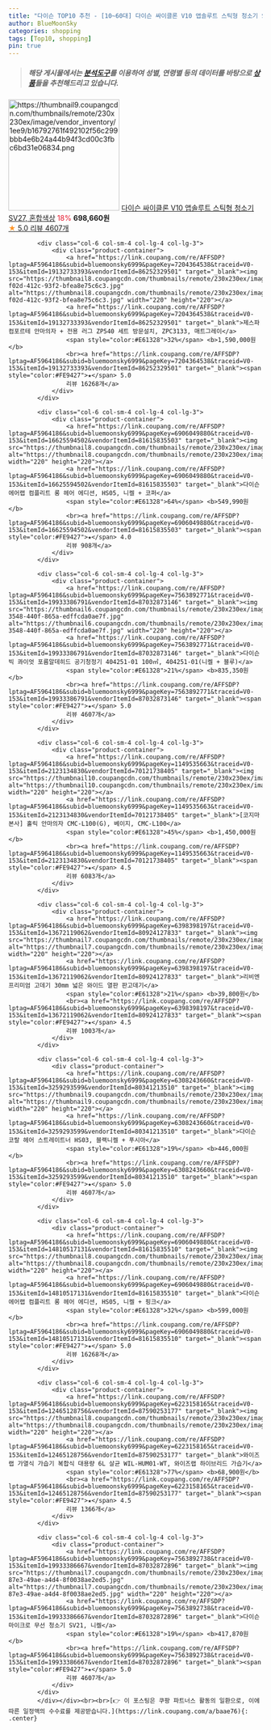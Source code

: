 ```yaml
---
title: "다이슨 TOP10 추천 - [10~60대] 다이슨 싸이클론 V10 앱솔루트 스틱형 청소기 SV27, 혼합색상"
author: BlueMoonSky
categories: shopping
tags: [Top10, shopping]
pin: true
---
```


> ##### 해당 게시물에서는 [**분석도구**](https://itemscout.io/)를 이용하여 **성별**, **연령별** 등의 데이터를 바탕으로 [**상품**](https://link.coupang.com/a/baae76)들을 추천해드리고 있습니다.
<div class="container"><div class="row">
            <div class="col-6 col-sm-4 col-lg-4 col-lg-3">
                <div class="product-container">
                    <a href="https://link.coupang.com/re/AFFSDP?lptag=AF5964186&subid=bluemoonsky6999&pageKey=6638306933&traceid=V0-153&itemId=15165129881&vendorItemId=84837075893" target="_blank"><img src="https://thumbnail9.coupangcdn.com/thumbnails/remote/230x230ex/image/vendor_inventory/1ee9/b16792761f492102f56c299bbb4e6b24a44b94f3cd00c3fbc6bd31e06834.png" alt="https://thumbnail9.coupangcdn.com/thumbnails/remote/230x230ex/image/vendor_inventory/1ee9/b16792761f492102f56c299bbb4e6b24a44b94f3cd00c3fbc6bd31e06834.png" width="220" height="220"></a>
                    <a href="https://link.coupang.com/re/AFFSDP?lptag=AF5964186&subid=bluemoonsky6999&pageKey=6638306933&traceid=V0-153&itemId=15165129881&vendorItemId=84837075893" target="_blank">다이슨 싸이클론 V10 앱솔루트 스틱형 청소기 SV27, 혼합색상</a>
                    <span style="color:#E61328">18%</span> <b>698,660원</b>
                    <br><a href="https://link.coupang.com/re/AFFSDP?lptag=AF5964186&subid=bluemoonsky6999&pageKey=6638306933&traceid=V0-153&itemId=15165129881&vendorItemId=84837075893" target="_blank"><span style="color:#FE9427">★</span> 5.0
                    리뷰 4607개</a>
                </div>
            </div>
            
            <div class="col-6 col-sm-4 col-lg-4 col-lg-3">
                <div class="product-container">
                    <a href="https://link.coupang.com/re/AFFSDP?lptag=AF5964186&subid=bluemoonsky6999&pageKey=7204364538&traceid=V0-153&itemId=19132733393&vendorItemId=86252329501" target="_blank"><img src="https://thumbnail8.coupangcdn.com/thumbnails/remote/230x230ex/image/retail/images/2023/06/12/14/5/28007b4c-f02d-412c-93f2-bfea8e75c6c3.jpg" alt="https://thumbnail8.coupangcdn.com/thumbnails/remote/230x230ex/image/retail/images/2023/06/12/14/5/28007b4c-f02d-412c-93f2-bfea8e75c6c3.jpg" width="220" height="220"></a>
                    <a href="https://link.coupang.com/re/AFFSDP?lptag=AF5964186&subid=bluemoonsky6999&pageKey=7204364538&traceid=V0-153&itemId=19132733393&vendorItemId=86252329501" target="_blank">제스파 컴포르테 안마의자 + 전용 러그 ZP540 세트 방문설치, ZPC3133, 매트그레이</a>
                    <span style="color:#E61328">32%</span> <b>1,590,000원</b>
                    <br><a href="https://link.coupang.com/re/AFFSDP?lptag=AF5964186&subid=bluemoonsky6999&pageKey=7204364538&traceid=V0-153&itemId=19132733393&vendorItemId=86252329501" target="_blank"><span style="color:#FE9427">★</span> 5.0
                    리뷰 16268개</a>
                </div>
            </div>
            
            <div class="col-6 col-sm-4 col-lg-4 col-lg-3">
                <div class="product-container">
                    <a href="https://link.coupang.com/re/AFFSDP?lptag=AF5964186&subid=bluemoonsky6999&pageKey=6906049880&traceid=V0-153&itemId=16625594502&vendorItemId=81615835503" target="_blank"><img src="https://thumbnail8.coupangcdn.com/thumbnails/remote/230x230ex/image/vendor_inventory/5ebb/7fe82aaf99894381083d46714451f406df7b368710c93e5b69f740deb24c.JPG" alt="https://thumbnail8.coupangcdn.com/thumbnails/remote/230x230ex/image/vendor_inventory/5ebb/7fe82aaf99894381083d46714451f406df7b368710c93e5b69f740deb24c.JPG" width="220" height="220"></a>
                    <a href="https://link.coupang.com/re/AFFSDP?lptag=AF5964186&subid=bluemoonsky6999&pageKey=6906049880&traceid=V0-153&itemId=16625594502&vendorItemId=81615835503" target="_blank">다이슨 에어랩 컴플리트 롱 헤어 에디션, HS05, 니켈 + 코퍼</a>
                    <span style="color:#E61328">64%</span> <b>549,990원</b>
                    <br><a href="https://link.coupang.com/re/AFFSDP?lptag=AF5964186&subid=bluemoonsky6999&pageKey=6906049880&traceid=V0-153&itemId=16625594502&vendorItemId=81615835503" target="_blank"><span style="color:#FE9427">★</span> 4.0
                    리뷰 908개</a>
                </div>
            </div>
            
            <div class="col-6 col-sm-4 col-lg-4 col-lg-3">
                <div class="product-container">
                    <a href="https://link.coupang.com/re/AFFSDP?lptag=AF5964186&subid=bluemoonsky6999&pageKey=7563892771&traceid=V0-153&itemId=19933386791&vendorItemId=87032873146" target="_blank"><img src="https://thumbnail6.coupangcdn.com/thumbnails/remote/230x230ex/image/retail/images/2023/08/30/17/3/60be1c4c-3548-440f-865a-edffcda0ae7f.jpg" alt="https://thumbnail6.coupangcdn.com/thumbnails/remote/230x230ex/image/retail/images/2023/08/30/17/3/60be1c4c-3548-440f-865a-edffcda0ae7f.jpg" width="220" height="220"></a>
                    <a href="https://link.coupang.com/re/AFFSDP?lptag=AF5964186&subid=bluemoonsky6999&pageKey=7563892771&traceid=V0-153&itemId=19933386791&vendorItemId=87032873146" target="_blank">다이슨 빅 콰이엇 포름알데히드 공기청정기 404251-01 100㎡, 404251-01(니켈 + 블루)</a>
                    <span style="color:#E61328">21%</span> <b>835,350원</b>
                    <br><a href="https://link.coupang.com/re/AFFSDP?lptag=AF5964186&subid=bluemoonsky6999&pageKey=7563892771&traceid=V0-153&itemId=19933386791&vendorItemId=87032873146" target="_blank"><span style="color:#FE9427">★</span> 5.0
                    리뷰 4607개</a>
                </div>
            </div>
            
            <div class="col-6 col-sm-4 col-lg-4 col-lg-3">
                <div class="product-container">
                    <a href="https://link.coupang.com/re/AFFSDP?lptag=AF5964186&subid=bluemoonsky6999&pageKey=1149535663&traceid=V0-153&itemId=2123134830&vendorItemId=70121738405" target="_blank"><img src="https://thumbnail10.coupangcdn.com/thumbnails/remote/230x230ex/image/vendor_inventory/ea08/2a9cb1e27a76d0394ed0e6a577e501fe5e45be205a2222f0d73e60f595b9.jpg" alt="https://thumbnail10.coupangcdn.com/thumbnails/remote/230x230ex/image/vendor_inventory/ea08/2a9cb1e27a76d0394ed0e6a577e501fe5e45be205a2222f0d73e60f595b9.jpg" width="220" height="220"></a>
                    <a href="https://link.coupang.com/re/AFFSDP?lptag=AF5964186&subid=bluemoonsky6999&pageKey=1149535663&traceid=V0-153&itemId=2123134830&vendorItemId=70121738405" target="_blank">[코지마 본사] 홀릭 안마의자 CMC-L100(G), 베이지, CMC-L100</a>
                    <span style="color:#E61328">45%</span> <b>1,450,000원</b>
                    <br><a href="https://link.coupang.com/re/AFFSDP?lptag=AF5964186&subid=bluemoonsky6999&pageKey=1149535663&traceid=V0-153&itemId=2123134830&vendorItemId=70121738405" target="_blank"><span style="color:#FE9427">★</span> 4.5
                    리뷰 6083개</a>
                </div>
            </div>
            
            <div class="col-6 col-sm-4 col-lg-4 col-lg-3">
                <div class="product-container">
                    <a href="https://link.coupang.com/re/AFFSDP?lptag=AF5964186&subid=bluemoonsky6999&pageKey=6398398197&traceid=V0-153&itemId=13672119062&vendorItemId=80924127833" target="_blank"><img src="https://thumbnail7.coupangcdn.com/thumbnails/remote/230x230ex/image/vendor_inventory/b156/00e613ea475bcad30db0b0cb022f820e74d5bf59723f581be9eb2729d817.png" alt="https://thumbnail7.coupangcdn.com/thumbnails/remote/230x230ex/image/vendor_inventory/b156/00e613ea475bcad30db0b0cb022f820e74d5bf59723f581be9eb2729d817.png" width="220" height="220"></a>
                    <a href="https://link.coupang.com/re/AFFSDP?lptag=AF5964186&subid=bluemoonsky6999&pageKey=6398398197&traceid=V0-153&itemId=13672119062&vendorItemId=80924127833" target="_blank">리비엔 프리미엄 고데기 30mm 넓은 와이드 열판 판고데기</a>
                    <span style="color:#E61328">21%</span> <b>39,800원</b>
                    <br><a href="https://link.coupang.com/re/AFFSDP?lptag=AF5964186&subid=bluemoonsky6999&pageKey=6398398197&traceid=V0-153&itemId=13672119062&vendorItemId=80924127833" target="_blank"><span style="color:#FE9427">★</span> 4.5
                    리뷰 1003개</a>
                </div>
            </div>
            
            <div class="col-6 col-sm-4 col-lg-4 col-lg-3">
                <div class="product-container">
                    <a href="https://link.coupang.com/re/AFFSDP?lptag=AF5964186&subid=bluemoonsky6999&pageKey=6308243660&traceid=V0-153&itemId=3259293599&vendorItemId=80341213510" target="_blank"><img src="https://thumbnail9.coupangcdn.com/thumbnails/remote/230x230ex/image/vendor_inventory/4be0/144d3c250c904288f73d506847492c18e960eb767b24d4cd95f415d7dc4e.JPG" alt="https://thumbnail9.coupangcdn.com/thumbnails/remote/230x230ex/image/vendor_inventory/4be0/144d3c250c904288f73d506847492c18e960eb767b24d4cd95f415d7dc4e.JPG" width="220" height="220"></a>
                    <a href="https://link.coupang.com/re/AFFSDP?lptag=AF5964186&subid=bluemoonsky6999&pageKey=6308243660&traceid=V0-153&itemId=3259293599&vendorItemId=80341213510" target="_blank">다이슨 코랄 헤어 스트레이트너 HS03, 블랙니켈 + 푸시아</a>
                    <span style="color:#E61328">19%</span> <b>446,000원</b>
                    <br><a href="https://link.coupang.com/re/AFFSDP?lptag=AF5964186&subid=bluemoonsky6999&pageKey=6308243660&traceid=V0-153&itemId=3259293599&vendorItemId=80341213510" target="_blank"><span style="color:#FE9427">★</span> 5.0
                    리뷰 4607개</a>
                </div>
            </div>
            
            <div class="col-6 col-sm-4 col-lg-4 col-lg-3">
                <div class="product-container">
                    <a href="https://link.coupang.com/re/AFFSDP?lptag=AF5964186&subid=bluemoonsky6999&pageKey=6906049880&traceid=V0-153&itemId=14810517131&vendorItemId=81615835510" target="_blank"><img src="https://thumbnail8.coupangcdn.com/thumbnails/remote/230x230ex/image/vendor_inventory/fb61/46c0d4cadc1cef2b715d6812ed278ae58785cae688bf49b04519dd3dc75f.JPG" alt="https://thumbnail8.coupangcdn.com/thumbnails/remote/230x230ex/image/vendor_inventory/fb61/46c0d4cadc1cef2b715d6812ed278ae58785cae688bf49b04519dd3dc75f.JPG" width="220" height="220"></a>
                    <a href="https://link.coupang.com/re/AFFSDP?lptag=AF5964186&subid=bluemoonsky6999&pageKey=6906049880&traceid=V0-153&itemId=14810517131&vendorItemId=81615835510" target="_blank">다이슨 에어랩 컴플리트 롱 헤어 에디션, HS05, 니켈 + 핑크</a>
                    <span style="color:#E61328">32%</span> <b>599,000원</b>
                    <br><a href="https://link.coupang.com/re/AFFSDP?lptag=AF5964186&subid=bluemoonsky6999&pageKey=6906049880&traceid=V0-153&itemId=14810517131&vendorItemId=81615835510" target="_blank"><span style="color:#FE9427">★</span> 5.0
                    리뷰 16268개</a>
                </div>
            </div>
            
            <div class="col-6 col-sm-4 col-lg-4 col-lg-3">
                <div class="product-container">
                    <a href="https://link.coupang.com/re/AFFSDP?lptag=AF5964186&subid=bluemoonsky6999&pageKey=6223158165&traceid=V0-153&itemId=12465128756&vendorItemId=87590253177" target="_blank"><img src="https://thumbnail8.coupangcdn.com/thumbnails/remote/230x230ex/image/vendor_inventory/56cd/61d27529e917b30a51cda95eac5e07f5d35561fb639c082c1d8ec28f1a12.jpg" alt="https://thumbnail8.coupangcdn.com/thumbnails/remote/230x230ex/image/vendor_inventory/56cd/61d27529e917b30a51cda95eac5e07f5d35561fb639c082c1d8ec28f1a12.jpg" width="220" height="220"></a>
                    <a href="https://link.coupang.com/re/AFFSDP?lptag=AF5964186&subid=bluemoonsky6999&pageKey=6223158165&traceid=V0-153&itemId=12465128756&vendorItemId=87590253177" target="_blank">와이즈랩 가열식 가습기 복합식 대용량 6L 살균 WIL-HUM01-WT, 와이즈랩 하이브리드 가습기</a>
                    <span style="color:#E61328">77%</span> <b>68,900원</b>
                    <br><a href="https://link.coupang.com/re/AFFSDP?lptag=AF5964186&subid=bluemoonsky6999&pageKey=6223158165&traceid=V0-153&itemId=12465128756&vendorItemId=87590253177" target="_blank"><span style="color:#FE9427">★</span> 4.5
                    리뷰 1366개</a>
                </div>
            </div>
            
            <div class="col-6 col-sm-4 col-lg-4 col-lg-3">
                <div class="product-container">
                    <a href="https://link.coupang.com/re/AFFSDP?lptag=AF5964186&subid=bluemoonsky6999&pageKey=7563892738&traceid=V0-153&itemId=19933386667&vendorItemId=87032872896" target="_blank"><img src="https://thumbnail7.coupangcdn.com/thumbnails/remote/230x230ex/image/retail/images/2023/08/30/17/1/8f880904-87e3-49ae-a4d4-8f0038ae2ed5.jpg" alt="https://thumbnail7.coupangcdn.com/thumbnails/remote/230x230ex/image/retail/images/2023/08/30/17/1/8f880904-87e3-49ae-a4d4-8f0038ae2ed5.jpg" width="220" height="220"></a>
                    <a href="https://link.coupang.com/re/AFFSDP?lptag=AF5964186&subid=bluemoonsky6999&pageKey=7563892738&traceid=V0-153&itemId=19933386667&vendorItemId=87032872896" target="_blank">다이슨 마이크로 무선 청소기 SV21, 니켈</a>
                    <span style="color:#E61328">19%</span> <b>417,870원</b>
                    <br><a href="https://link.coupang.com/re/AFFSDP?lptag=AF5964186&subid=bluemoonsky6999&pageKey=7563892738&traceid=V0-153&itemId=19933386667&vendorItemId=87032872896" target="_blank"><span style="color:#FE9427">★</span> 5.0
                    리뷰 4607개</a>
                </div>
            </div>
            </div></div><br><br>[👉 이 포스팅은 쿠팡 파트너스 활동의 일환으로, 이에 따른 일정액의 수수료를 제공받습니다.](https://link.coupang.com/a/baae76){: .center}